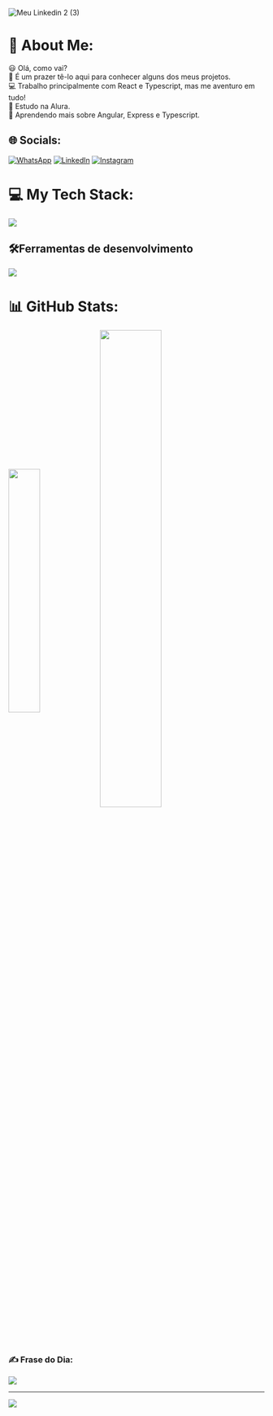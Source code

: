 ![Meu Linkedin 2 (3)](https://github.com/thiagomd22/thiagomd22/assets/138730112/a59c7c6f-1a84-49c3-98ec-258893d66bbe)
# 💫 About Me:
:smiley: Olá, como vai? <br>:raised_hands: É um prazer tê-lo aqui para conhecer alguns dos meus projetos.<br>:computer: Trabalho principalmente com React e Typescript, mas me aventuro em tudo!<br>:blue_book: Estudo na Alura.<br>:dart: Aprendendo mais sobre Angular, Express e Typescript.

## 🌐 Socials:
<a href="https://wa.me/5577991996702" title="WhatsApp">
  <img src="https://img.shields.io/badge/-WhatsApp-25d366?style=flat-square&labelColor=25d366&logo=whatsapp&logoColor=white&link=" alt="WhatsApp"/></a>
<a href="https://www.linkedin.com/in/thiagomeir" title="LinkedIn">
  <img src="https://img.shields.io/badge/-Linkedin-0e76a8?style=flat-square&logo=Linkedin&logoColor=white&link=/" alt="LinkedIn"/></a>
<a href="https://www.instagram.com/thiagomeir/" title="Instagram">
  <img src="https://img.shields.io/badge/-Instagram-DF0174?style=flat-square&labelColor=DF0174&logo=instagram&logoColor=white&link=" alt="Instagram"/></a>

# 💻 My Tech Stack:
<p align="left">
  <a href="https://skillicons.dev">
    <img src="https://skillicons.dev/icons?i=html,css,bootstrap,sass,tailwind,js,react,ts,nodejs,angular,express,nextjs,nestjs,vue,mysql,mongodb,jest,styledcomponents" />
  </a>
</p>

## 🛠️Ferramentas de desenvolvimento
<p align="left">
  <a href="https://skillicons.dev">
    <img src="https://skillicons.dev/icons?i=vscode,figma,git,github,discord,stackoverflow,vercel,postman" />
  </a>
</p>

# 📊 GitHub Stats:

<div align="start" style="margin-bottom:100px">
  <img width=35% align="center" src="https://github-readme-stats.vercel.app/api/top-langs/?username=thiagomd22&theme=dark&hide_border=false&include_all_commits=true&count_private=false&layout=compact" />
  <img width=49% align="center"  src="https://github-readme-streak-stats.herokuapp.com/?user=thiagomd22&theme=dark&hide_border=false" />
</div>

### ✍️ Frase do Dia:
![](https://quotes-github-readme.vercel.app/api?type=horizontal&theme=radical)

---
[![](https://visitcount.itsvg.in/api?id=thiagomd22&icon=0&color=0)](https://visitcount.itsvg.in)

<!-- Proudly created with GPRM ( https://gprm.itsvg.in ) -->
